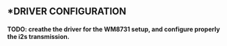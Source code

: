 ## ***DRIVER CONFIGURATION**

#### **TODO: creathe the driver for the WM8731 setup, and configure properly the i2s transmission.**
